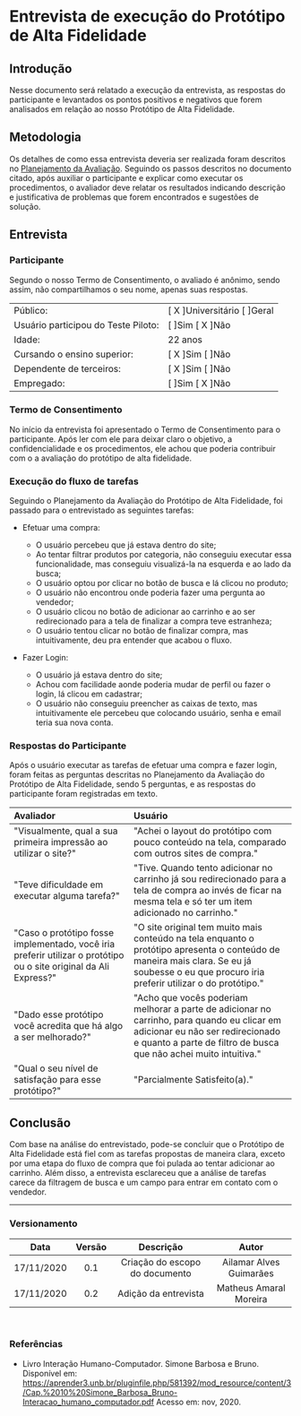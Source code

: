 # Entrevista de execução do Protótipo de Alta Fidelidade
 
## Introdução
 
Nesse documento será relatado a execução da entrevista, as respostas do participante e levantados os pontos positivos e negativos que forem analisados em relação ao nosso Protótipo de Alta Fidelidade.

## Metodologia
 
Os detalhes de como essa entrevista deveria ser realizada foram descritos no [Planejamento da Avaliação](https://interacao-humano-computador.github.io/2020.1-AliExpress/#/pages/design_avaliation_development/HighFidelityPrototypeAvaliation/HighFidelityPrototypeAvaliation). Seguindo os passos descritos no documento citado, após auxiliar o participante e explicar como executar os procedimentos, o avaliador deve relatar os resultados indicando descrição e justificativa de problemas que forem encontrados e sugestões de solução.
 
## Entrevista
 
### Participante
 
Segundo o nosso Termo de Consentimento, o avaliado é anônimo, sendo assim, não compartilhamos o seu nome, apenas suas respostas.
 
| | |
|:-|:-|
|Público:|[ X ]Universitário  [  ]Geral|
|Usuário participou do Teste Piloto:|[ ]Sim [ X ]Não|
|Idade:|22 anos|
|Cursando o ensino superior:|[ X ]Sim [ ]Não|
|Dependente de terceiros:|[ X ]Sim [ ]Não|
|Empregado:|[ ]Sim [ X ]Não|
 
### Termo de Consentimento
 
No início da entrevista foi apresentado o Termo de Consentimento para o participante. Após ler com ele para deixar claro o objetivo, a confidencialidade e os procedimentos, ele achou que poderia contribuir com o a avaliação do protótipo de alta fidelidade.
 
### Execução do fluxo de tarefas
 
Seguindo o Planejamento da Avaliação do Protótipo de Alta Fidelidade, foi passado para o entrevistado as seguintes tarefas:
 
* Efetuar uma compra:
  * O usuário percebeu que já estava dentro do site;
  * Ao tentar filtrar produtos por categoria, não conseguiu executar essa funcionalidade, mas conseguiu visualizá-la na esquerda e ao lado da busca;
  * O usuário optou por clicar no botão de busca e lá clicou no produto;
  * O usuário não encontrou onde poderia fazer uma pergunta ao vendedor;
  * O usuário clicou no botão de adicionar ao carrinho e ao ser redirecionado para a tela de finalizar a compra teve estranheza;
  * O usuário tentou clicar no botão de finalizar compra, mas intuitivamente, deu pra entender que acabou o fluxo.
 
* Fazer Login:
  * O usuário já estava dentro do site;
  * Achou com facilidade aonde poderia mudar de perfil ou fazer o login, lá clicou em cadastrar;
  * O usuário não conseguiu preencher as caixas de texto, mas intuitivamente ele percebeu que colocando usuário, senha e email teria sua nova conta.
 
### Respostas do Participante
 
Após o usuário executar as tarefas de efetuar uma compra e fazer login, foram feitas as perguntas descritas no Planejamento da Avaliação do Protótipo de Alta Fidelidade, sendo 5 perguntas, e as respostas do participante foram registradas em texto.
 
| Avaliador | Usuário |
|:-|:-|
|"Visualmente, qual a sua primeira impressão ao utilizar o site?"| "Achei o layout do protótipo com pouco conteúdo na tela, comparado com outros sites de compra."
|"Teve dificuldade em executar alguma tarefa?"| "Tive. Quando tento adicionar no carrinho já sou redirecionado para a tela de compra ao invés de ficar na mesma tela e só ter um item adicionado no carrinho."  
|"Caso o protótipo fosse implementado, você iria preferir utilizar o protótipo ou o site original da Ali Express?"| "O site original tem muito mais conteúdo na tela enquanto o protótipo apresenta o conteúdo de maneira mais clara. Se eu já soubesse o eu que procuro iria preferir utilizar o do protótipo."  
|"Dado esse protótipo você acredita que há algo a ser melhorado?"| "Acho que vocês poderiam melhorar a parte de adicionar no carrinho, para quando eu clicar em adicionar eu não ser redirecionado e quanto a parte de filtro de busca que não achei muito intuitiva."  
|"Qual o seu nível de satisfação para esse protótipo?"| "Parcialmente Satisfeito(a)." |
 
## Conclusão
 
Com base na análise do entrevistado, pode-se concluir que o Protótipo de Alta Fidelidade está fiel com as tarefas propostas de maneira clara, exceto por uma etapa do fluxo de compra que foi pulada ao tentar adicionar ao carrinho. Além disso, a entrevista esclareceu que a análise de tarefas carece da filtragem de busca e um campo para entrar em contato com o vendedor.
 
---
 
### Versionamento
 
|Data|Versão|Descrição|Autor|
|:--:|:----:|:-------:|:---:|
|17/11/2020|0.1|Criação do escopo do documento|Ailamar Alves Guimarães|
|17/11/2020|0.2|Adição da entrevista|Matheus Amaral Moreira|
 
<br>
 
### Referências
 
- Livro Interação Humano-Computador. Simone Barbosa e Bruno. Disponível em: <https://aprender3.unb.br/pluginfile.php/581392/mod_resource/content/3/Cap.%2010%20Simone_Barbosa_Bruno-Interacao_humano_computador.pdf> Acesso em: nov, 2020.
 

